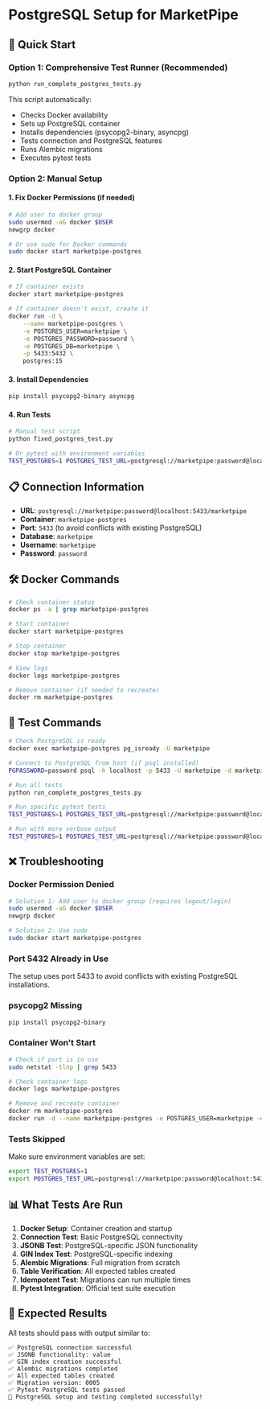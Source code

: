 # PostgreSQL Setup for MarketPipe

## 🚀 Quick Start

### Option 1: Comprehensive Test Runner (Recommended)
```bash
python run_complete_postgres_tests.py
```
This script automatically:
- Checks Docker availability
- Sets up PostgreSQL container
- Installs dependencies (psycopg2-binary, asyncpg)
- Tests connection and PostgreSQL features
- Runs Alembic migrations
- Executes pytest tests

### Option 2: Manual Setup

#### 1. Fix Docker Permissions (if needed)
```bash
# Add user to docker group
sudo usermod -aG docker $USER
newgrp docker

# Or use sudo for Docker commands
sudo docker start marketpipe-postgres
```

#### 2. Start PostgreSQL Container
```bash
# If container exists
docker start marketpipe-postgres

# If container doesn't exist, create it
docker run -d \
    --name marketpipe-postgres \
    -e POSTGRES_USER=marketpipe \
    -e POSTGRES_PASSWORD=password \
    -e POSTGRES_DB=marketpipe \
    -p 5433:5432 \
    postgres:15
```

#### 3. Install Dependencies
```bash
pip install psycopg2-binary asyncpg
```

#### 4. Run Tests
```bash
# Manual test script
python fixed_postgres_test.py

# Or pytest with environment variables
TEST_POSTGRES=1 POSTGRES_TEST_URL=postgresql://marketpipe:password@localhost:5433/marketpipe pytest tests/test_migrations.py::TestPostgresMigrations -v
```

## 📋 Connection Information

- **URL**: `postgresql://marketpipe:password@localhost:5433/marketpipe`
- **Container**: `marketpipe-postgres`
- **Port**: `5433` (to avoid conflicts with existing PostgreSQL)
- **Database**: `marketpipe`
- **Username**: `marketpipe`
- **Password**: `password`

## 🛠️ Docker Commands

```bash
# Check container status
docker ps -a | grep marketpipe-postgres

# Start container
docker start marketpipe-postgres

# Stop container
docker stop marketpipe-postgres

# View logs
docker logs marketpipe-postgres

# Remove container (if needed to recreate)
docker rm marketpipe-postgres
```

## 🧪 Test Commands

```bash
# Check PostgreSQL is ready
docker exec marketpipe-postgres pg_isready -U marketpipe

# Connect to PostgreSQL from host (if psql installed)
PGPASSWORD=password psql -h localhost -p 5433 -U marketpipe -d marketpipe

# Run all tests
python run_complete_postgres_tests.py

# Run specific pytest tests
TEST_POSTGRES=1 POSTGRES_TEST_URL=postgresql://marketpipe:password@localhost:5433/marketpipe pytest tests/test_migrations.py::TestPostgresMigrations -v

# Run with more verbose output
TEST_POSTGRES=1 POSTGRES_TEST_URL=postgresql://marketpipe:password@localhost:5433/marketpipe pytest tests/test_migrations.py::TestPostgresMigrations -v -s --tb=long
```

## ❌ Troubleshooting

### Docker Permission Denied
```bash
# Solution 1: Add user to docker group (requires logout/login)
sudo usermod -aG docker $USER
newgrp docker

# Solution 2: Use sudo
sudo docker start marketpipe-postgres
```

### Port 5432 Already in Use
The setup uses port 5433 to avoid conflicts with existing PostgreSQL installations.

### psycopg2 Missing
```bash
pip install psycopg2-binary
```

### Container Won't Start
```bash
# Check if port is in use
sudo netstat -tlnp | grep 5433

# Check container logs
docker logs marketpipe-postgres

# Remove and recreate container
docker rm marketpipe-postgres
docker run -d --name marketpipe-postgres -e POSTGRES_USER=marketpipe -e POSTGRES_PASSWORD=password -e POSTGRES_DB=marketpipe -p 5433:5432 postgres:15
```

### Tests Skipped
Make sure environment variables are set:
```bash
export TEST_POSTGRES=1
export POSTGRES_TEST_URL=postgresql://marketpipe:password@localhost:5433/marketpipe
```

## 📊 What Tests Are Run

1. **Docker Setup**: Container creation and startup
2. **Connection Test**: Basic PostgreSQL connectivity
3. **JSONB Test**: PostgreSQL-specific JSON functionality
4. **GIN Index Test**: PostgreSQL-specific indexing
5. **Alembic Migrations**: Full migration from scratch
6. **Table Verification**: All expected tables created
7. **Idempotent Test**: Migrations can run multiple times
8. **Pytest Integration**: Official test suite execution

## 🎯 Expected Results

All tests should pass with output similar to:
```
✅ PostgreSQL connection successful
✅ JSONB functionality: value
✅ GIN index creation successful
✅ Alembic migrations completed
✅ All expected tables created
✅ Migration version: 0005
✅ Pytest PostgreSQL tests passed
🎉 PostgreSQL setup and testing completed successfully!
``` 